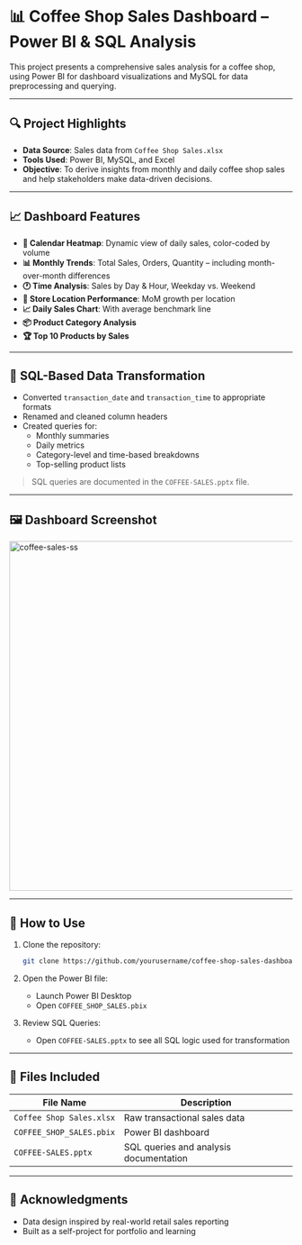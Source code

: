 
# 📊 Coffee Shop Sales Dashboard – Power BI & SQL Analysis

This project presents a comprehensive sales analysis for a coffee shop, using Power BI for dashboard visualizations and MySQL for data preprocessing and querying.

---

## 🔍 Project Highlights

- **Data Source**: Sales data from `Coffee Shop Sales.xlsx`
- **Tools Used**: Power BI, MySQL, and Excel
- **Objective**: To derive insights from monthly and daily coffee shop sales and help stakeholders make data-driven decisions.

---

## 📈 Dashboard Features

- **📆 Calendar Heatmap**: Dynamic view of daily sales, color-coded by volume
- **📊 Monthly Trends**: Total Sales, Orders, Quantity – including month-over-month differences
- **🕐 Time Analysis**: Sales by Day & Hour, Weekday vs. Weekend
- **🏪 Store Location Performance**: MoM growth per location
- **📈 Daily Sales Chart**: With average benchmark line
- **📦 Product Category Analysis**
- **🏆 Top 10 Products by Sales**

---

## 🧰 SQL-Based Data Transformation

- Converted `transaction_date` and `transaction_time` to appropriate formats
- Renamed and cleaned column headers
- Created queries for:
  - Monthly summaries
  - Daily metrics
  - Category-level and time-based breakdowns
  - Top-selling product lists

> SQL queries are documented in the `COFFEE-SALES.pptx` file.

---

## 🖼️ Dashboard Screenshot
<img width="621" alt="coffee-sales-ss" src="https://github.com/user-attachments/assets/5e64d043-40e6-41b7-a1f8-e77dace6835b" />


---

## 🚀 How to Use

1. Clone the repository:
   ```bash
   git clone https://github.com/yourusername/coffee-shop-sales-dashboard.git
   ```

2. Open the Power BI file:
   - Launch Power BI Desktop
   - Open `COFFEE_SHOP_SALES.pbix`

3. Review SQL Queries:
   - Open `COFFEE-SALES.pptx` to see all SQL logic used for transformation

---

## 📂 Files Included

| File Name                | Description                              |
|--------------------------|------------------------------------------|
| `Coffee Shop Sales.xlsx` | Raw transactional sales data             |
| `COFFEE_SHOP_SALES.pbix` | Power BI dashboard                       |
| `COFFEE-SALES.pptx`      | SQL queries and analysis documentation   |

---

## 🙌 Acknowledgments

- Data design inspired by real-world retail sales reporting
- Built as a self-project for portfolio and learning
